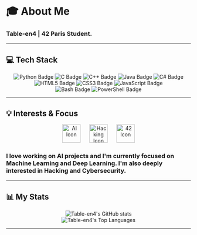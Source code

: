 <p align="center">
  
# 🎓 About Me
  
### Table-en4 | 42 Paris Student.
  
***
  
## 💻 Tech Stack
  
<p align="center">
    <img src="https://img.shields.io/badge/Python-3670A0?style=for-the-badge&logo=python&logoColor=ffdd54" alt="Python Badge" />
    <img src="https://img.shields.io/badge/C-00599C?style=for-the-badge&logo=c&logoColor=white" alt="C Badge" />
    <img src="https://img.shields.io/badge/C%2B%2B-00599C?style=for-the-badge&logo=cplusplus&logoColor=white" alt="C++ Badge" />
    <img src="https://img.shields.io/badge/Java-007396?style=for-the-badge&logo=java&logoColor=white" alt="Java Badge" />
    <img src="https://img.shields.io/badge/C%23-239120?style=for-the-badge&logo=c-sharp&logoColor=white" alt="C# Badge" />
    <br>
    <img src="https://img.shields.io/badge/HTML5-E34F26?style=for-the-badge&logo=html5&logoColor=white" alt="HTML5 Badge" />
    <img src="https://img.shields.io/badge/CSS3-1572B6?style=for-the-badge&logo=css3&logoColor=white" alt="CSS3 Badge" />
    <img src="https://img.shields.io/badge/JavaScript-F7DF1E?style=for-the-badge&logo=javascript&logoColor=black" alt="JavaScript Badge" />
    <br>
    <img src="https://img.shields.io/badge/BASH-4EAA25?style=for-the-badge&logo=gnu-bash&logoColor=white" alt="Bash Badge" />
    <img src="https://img.shields.io/badge/PowerShell-5391FE?style=for-the-badge&logo=powershell&logoColor=white" alt="PowerShell Badge" />
</p>

***

## 💡 Interests & Focus
  
<p align="center">
    <img width="50" height="50" src="https://cdn.jsdelivr.net/npm/simple-icons@v11/icons/tensorflow.svg" alt="AI Icon" title="Artificial Intelligence" />
    <img width="50" height="50" src="https://cdn.jsdelivr.net/npm/simple-icons@v11/icons/kali-linux.svg" alt="Hacking Icon" title="Hacking & Cybersecurity" style="margin-left: 20px; margin-right: 20px;" />
    <img width="50" height="50" src="https://cdn.jsdelivr.net/npm/simple-icons@v11/icons/git.svg" alt="42 Icon" title="42 Paris Projects" />
</p>

### I love working on **AI projects** and I'm currently focused on **Machine Learning** and **Deep Learning**. I'm also deeply interested in **Hacking** and **Cybersecurity**.

***

## 📊 My Stats

<p align="center">
    <img src="https://github-readme-stats.vercel.app/api?username=table-en4&show_icons=true&theme=dark&include_all_commits=true&count_private=true" alt="Table-en4's GitHub stats" />
    <br>
    <img src="https://github-readme-stats.vercel.app/api/top-langs/?username=Table-en4&layout=compact&theme=dark" alt="Table-en4's Top Languages" />
</p>
  
***


